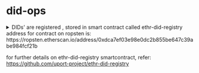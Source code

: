 # did-ops

<Details>
Ethereum DID Registry Details
<Summary>
DIDs' are registered , stored in smart contract called ethr-did-registry
address for contract on ropsten is: 
https://ropsten.etherscan.io/address/0xdca7ef03e98e0dc2b855be647c39abe984fcf21b

for further details on ethr-did-registry smartcontract, refer:
https://github.com/uport-project/ethr-did-registry
</Summary>
</Details>